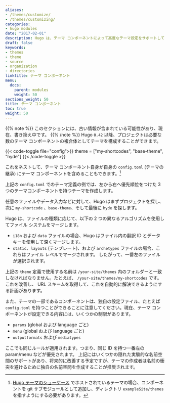 ```yaml
---
aliases:
- /themes/customize/
- /themes/customizing/
categories:
- hugo modules
date: "2017-02-01"
description: Hugo は、テーマ コンポーネントによって高度なテーマ設定をサポートしています。
draft: false
keywords:
- themes
- theme
- source
- organization
- directories
linktitle: テーマ コンポーネント
menu:
  docs:
    parent: modules
    weight: 50
sections_weight: 50
title: テーマ コンポーネント
toc: true
weight: 50
---
```


{{% note %}}
このセクションには、古い情報が含まれている可能性があり、現在、書き換え中です。
{{% /note %}}
Hugo `0.42` 以降、プロジェクトは必要な数のテーマ コンポーネントの複合体としてテーマを構成することができます。

{{< code-toggle file="config">}}
theme = ["my-shortcodes", "base-theme", "hyde"]
{{< /code-toggle >}}

これをネストして、テーマ コンポーネント自身が自身の `config.toml` (テーマの継承) にテーマ コンポーネントを含めることもできます。[^1]

上記の `config.toml` でのテーマ定義の例では、左から右へ優先順位をつけた 3 つのテーマコンポーネントを持つテーマを作成します。

任意のファイルやデータ入力などに対して、Hugo はまずプロジェクトを探し、次に `my-shortcode` 、`base-theme`、そして最後に `hyde` を探します。

Hugo は、ファイルの種類に応じて、以下の 2 つの異なるアルゴリズムを使用してファイル システムをマージします。

* `i18n` および `data` ファイルの場合、Hugo はファイル内の翻訳 ID とデータ キーを使用して深くマージします。
* `static`、`layouts` (テンプレート)、および `archetypes` ファイルの場合、これらはファイル レベルでマージされます。 したがって、一番左のファイルが選択されます。

上記の `theme` 定義で使用する名前は `/your-site/themes` 内のフォルダーと一致しなければなりません。たとえば、 `/your-site/themes/my-shortcodes` です。これを改善し、 URL スキームを取得して、これを自動的に解決できるようにする計画があります。

また、テーマの一部であるコンポーネントは、独自の設定ファイル、たとえば `config.toml` を持つことができることに注意してください。現在、テーマ コンポーネントが設定できる内容には、いくつかの制限があります。

* `params` (global および language ごと)
* `menu` (global および language ごと)
* `outputformats` および `mediatypes`

ここでも同じルールが適用されます。つまり、同じ ID を持つ一番左の param/menu などが優先されます。 上記にはいくつかの隠れた実験的な名前空間のサポートがあり、将来的に改善する予定ですが、テーマの作成者は名前の衝突を避けるために独自の名前空間を作成することが推奨されます。

[^1]: [Hugo テーマのショーケース](https://themes.gohugo.io/) でホストされているテーマの場合、コンポーネントを git サブモジュールとして追加し、ディレクトリ `exampleSite/themes` を指すようにする必要があります。
